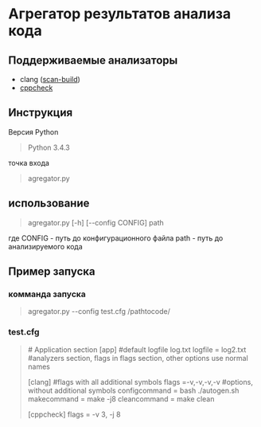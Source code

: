 # Агрегатор результатов анализа кода

## Поддерживаемые анализаторы
+ clang ([scan-build](http://clang-analyzer.llvm.org/scan-build.html))
+ [cppcheck](http://cppcheck.sourceforge.net/)

## Инструкция
Версия Python 

> Python 3.4.3

точка входа 

>	agregator.py

## использование

> agregator.py [-h] [--config CONFIG] path

где 
CONFIG - путь до конфигурационного файла
path - путь до анализируемого кода 
## Пример запуска
### комманда запуска 
> agregator.py --config test.cfg /pathtocode/

### test.cfg

> \# Application section
> [app]
> #default logfile log.txt
> logfile = log2.txt
> #analyzers section, flags in flags section, other options use normal names
> 
> [clang]
> #flags with all additional symbols
> flags =-v,-v,-v,-v
> #options, without additional symbols
> configcommand = bash ./autogen.sh
> makecommand = make -j8
> cleancommand = make clean
> 
> [cppcheck]
> flags = -v 3, -j 8

